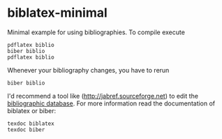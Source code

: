 biblatex-minimal
================

Minimal example for using bibliographies. To compile execute
```Shell
pdflatex biblio
biber biblio
pdflatex biblio
```

Whenever your bibliography changes, you have to rerun
```Shell
biber biblio
```

I'd recommend a tool like (http://jabref.sourceforge.net) to edit
the [bibliographic database](bibliography.bib).
For more information read the documentation of biblatex or biber:
```Shell
texdoc biblatex
texdoc biber
```
